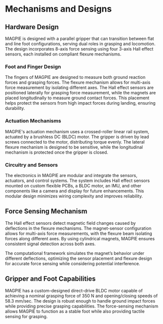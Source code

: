 # Mechanisms and Designs

## Hardware Design

MAGPIE is designed with a parallel gripper that can transition between flat and line foot configurations, serving dual roles in grasping and locomotion. The design incorporates 8-axis force sensing using four 3-axis Hall effect sensors, each installed on compliant flexure mechanisms.

### Foot and Finger Design

The fingers of MAGPIE are designed to measure both ground reaction forces and grasping forces. The flexure mechanism allows for multi-axis force measurement by isolating different axes. The Hall effect sensors are positioned laterally for grasping force measurement, while the magnets are placed longitudinally to measure ground contact forces. This placement helps protect the sensors from high impact forces during landing, ensuring durability.

### Actuation Mechanisms

MAGPIE's actuation mechanism uses a crossed-roller linear rail system, actuated by a brushless DC (BLDC) motor. The gripper is driven by lead screws connected to the motor, distributing torque evenly. The lateral flexure mechanism is designed to be sensitive, while the longitudinal mechanism is protected once the gripper is closed.

### Circuitry and Sensors

The electronics in MAGPIE are modular and integrate the sensors, actuators, and control systems. The system includes Hall effect sensors mounted on custom flexible PCBs, a BLDC motor, an IMU, and other components like a camera and display for future enhancements. This modular design minimizes wiring complexity and improves reliability.

## Force Sensing Mechanism

The Hall effect sensors detect magnetic field changes caused by deflections in the flexure mechanisms. The magnet-sensor configuration allows for multi-axis force measurements, with the flexure beam isolating forces along different axes. By using cylindrical magnets, MAGPIE ensures consistent signal detection across both axes.

The computational framework simulates the magnet’s behavior under different deflections, optimizing the sensor placement and flexure design for accurate force sensing while considering potential interference.

## Gripper and Foot Capabilities

MAGPIE has a custom-designed direct-drive BLDC motor capable of achieving a nominal grasping force of 350 N and opening/closing speeds of 58.3 mm/sec. The design is robust enough to handle ground impact forces while providing precise grasping capabilities. The force-sensing mechanism allows MAGPIE to function as a stable foot while also providing tactile sensing for grasping.

